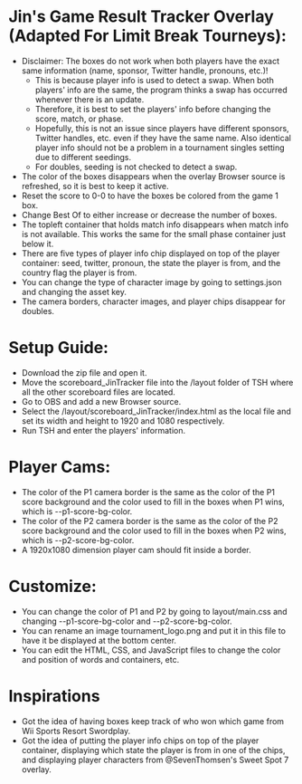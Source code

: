 # Jin's Game Result Tracker Overlay (Adapted For Limit Break Tourneys):

- Disclaimer: The boxes do not work when both players have the exact same information (name, sponsor, Twitter handle, pronouns, etc.)!
  - This is because player info is used to detect a swap. When both players' info are the same, the program thinks a swap has occurred whenever there is an update.
  - Therefore, it is best to set the players' info before changing the score, match, or phase.
  - Hopefully, this is not an issue since players have different sponsors, Twitter handles, etc. even if they have the same name. Also identical player info should not be a problem in a tournament singles setting due to different seedings.
  - For doubles, seeding is not checked to detect a swap.
- The color of the boxes disappears when the overlay Browser source is refreshed, so it is best to keep it active.
- Reset the score to 0-0 to have the boxes be colored from the game 1 box.
- Change Best Of to either increase or decrease the number of boxes.
- The topleft container that holds match info disappears when match info is not available. This works the same for the small phase container just below it.
- There are five types of player info chip displayed on top of the player container: seed, twitter, pronoun, the state the player is from, and the country flag the player is from.
- You can change the type of character image by going to settings.json and changing the asset key.
- The camera borders, character images, and player chips disappear for doubles.

# Setup Guide:

- Download the zip file and open it.
- Move the scoreboard_JinTracker file into the /layout folder of TSH where all the other scoreboard files are located.
- Go to OBS and add a new Browser source.
- Select the /layout/scoreboard_JinTracker/index.html as the local file and set its width and height to 1920 and 1080 respectively.
- Run TSH and enter the players' information.

# Player Cams:

- The color of the P1 camera border is the same as the color of the P1 score background and the color used to fill in the boxes when P1 wins, which is --p1-score-bg-color.
- The color of the P2 camera border is the same as the color of the P2 score background and the color used to fill in the boxes when P2 wins, which is --p2-score-bg-color.
- A 1920x1080 dimension player cam should fit inside a border.

# Customize:

- You can change the color of P1 and P2 by going to layout/main.css and changing --p1-score-bg-color and --p2-score-bg-color.
- You can rename an image tournament_logo.png and put it in this file to have it be displayed at the bottom center.
- You can edit the HTML, CSS, and JavaScript files to change the color and position of words and containers, etc.

# Inspirations

- Got the idea of having boxes keep track of who won which game from Wii Sports Resort Swordplay.
- Got the idea of putting the player info chips on top of the player container, displaying which state the player is from in one of the chips, and displaying player characters from @SevenThomsen's Sweet Spot 7 overlay.
